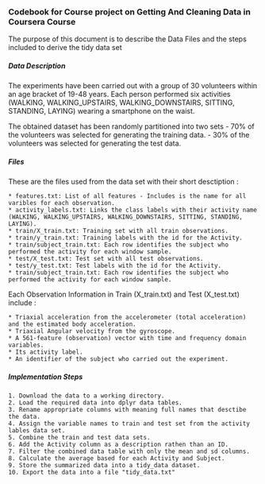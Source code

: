 
### Codebook for Course project on Getting And Cleaning Data in Coursera Course

 The purpose of this document is to describe the Data Files and the steps included to derive the tidy data set

##### Data Description
The experiments have been carried out with a group of 30 volunteers within an age bracket of 19-48 years. 
Each person performed six activities (WALKING, WALKING_UPSTAIRS, WALKING_DOWNSTAIRS, SITTING, STANDING, LAYING) wearing a smartphone on the waist. 
 
The obtained dataset has been randomly partitioned into two sets
    - 70% of the volunteers was selected for generating the training data.
    - 30% of the volunteers was selected for generating the test data. 

##### Files
These are the files used from the data set with their short desctiption :

    * features.txt: List of all features - Includes is the name for all varibles for each observation.
    * activity_labels.txt: Links the class labels with their activity name (WALKING, WALKING_UPSTAIRS, WALKING_DOWNSTAIRS, SITTING, STANDING, LAYING).
    * train/X_train.txt: Training set with all train observations.
    * train/y_train.txt: Training labels with the id for the Activity.
    * train/subject_train.txt: Each row identifies the subject who performed the activity for each window sample. 
    * test/X_test.txt: Test set with all test observations.
    * test/y_test.txt: Test labels with the id for the Activity.
    * train/subject_train.txt: Each row identifies the subject who performed the activity for each window sample.

Each Observation Information in Train (X_train.txt) and Test (X_test.txt) include :

    * Triaxial acceleration from the accelerometer (total acceleration) and the estimated body acceleration. 
    * Triaxial Angular velocity from the gyroscope. 
    * A 561-feature (observation) vector with time and frequency domain variables. 
    * Its activity label. 
    * An identifier of the subject who carried out the experiment.

##### Implementation Steps
    1. Download the data to a working directory.
    2. Load the required data into dplyr data tables.
    3. Rename appropriate columns with meaning full names that desctibe the data.
    4. Assign the variable names to train and test set from the activity lables data set.
    5. Combine the train and test data sets.
    6. Add the Activity column as a description rathen than an ID.
    7. Filter the combined data table with only the mean and sd columns.
    8. Calculate the average based for each Activity and Subject.
    9. Store the summarized data into a tidy_data dataset.
    10. Export the data into a file "tidy_data.txt"





